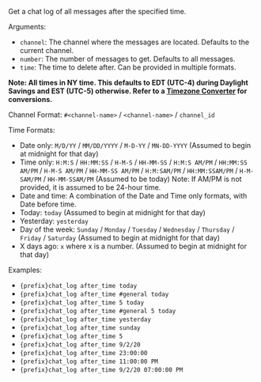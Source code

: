 Get a chat log of all messages after the specified time.

Arguments:
* `channel`: The channel where the messages are located. Defaults to the current channel.
* `number`: The number of messages to get. Defaults to all messages.
* `time`: The time to delete after. Can be provided in multiple formats.

__**Note: All times in NY time. This defaults to EDT (UTC-4) during Daylight Savings and EST (UTC-5) otherwise. Refer to a [Timezone Converter](https://www.thetimezoneconverter.com/) for conversions.**__

Channel Format: `#<channel-name>` / `<channel-name>` / `channel_id`

Time Formats:
* Date only: `M/D/YY` / `MM/DD/YYYY` / `M-D-YY` / `MN-DD-YYYY` (Assumed to begin at midnight for that day)
* Time only: `H:M:S` / `HH:MM:SS` / `H-M-S` / `HH-MM-SS` / `H:M:S AM/PM` / `HH:MM:SS AM/PM` / `H-M-S AM/PM` / `HH-MM-SS AM/PM` / `H:M:SAM/PM` / `HH:MM:SSAM/PM` / `H-M-SAM/PM` / `HH-MM-SSAM/PM` (Assumed to be today)
Note: If AM/PM is not provided, it is assumed to be 24-hour time.
* Date and time: A combination of the Date and Time only formats, with Date before time.
* Today: `today` (Assumed to begin at midnight for that day)
* Yesterday: `yesterday`
* Day of the week: `Sunday` / `Monday` / `Tuesday` / `Wednesday` / `Thursday` / `Friday` / `Saturday` (Assumed to begin at midnight for that day)
* X days ago: `x` where x is a number. (Assumed to begin at midnight for that day)

Examples:
* `{prefix}chat_log after_time today`
* `{prefix}chat_log after_time #general today`
* `{prefix}chat_log after_time 5 today`
* `{prefix}chat_log after_time #general 5 today`
* `{prefix}chat_log after_time yesterday`
* `{prefix}chat_log after_time sunday`
* `{prefix}chat_log after_time 5`
* `{prefix}chat_log after_time 9/2/20`
* `{prefix}chat_log after_time 23:00:00`
* `{prefix}chat_log after_time 11:00:00 PM`
* `{prefix}chat_log after_time 9/2/20 07:00:00 PM`
